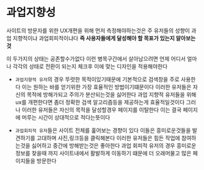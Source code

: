 # 과업지향성

사이트의 방문자를 위한 UX개편을 위해
먼저 측정해야하는것은 주 유저들의 성향이
과업 지향적이냐 과업회피적이냐다
**즉 사용자들에게 달성해야 할 목표가 있는지 알아보는 것**

이 두가지의 상태는 공존할수가없다
이런 병목구간에서 살아남으려면 언제 어디서 얼마나 각각의 상태로 전환이 되는지 체크후
이에 맞는 디자인을 적용해야한다

- `과업지향적 유저`의 경우 뚜렷한 목적이있기때문에 기본적으로 검색창을 주로 사용한다 이는 원하는 바를 얻기위한 가장 효율적인 방법이기떄문이다 이러한 유저들은 자신의 목적에 방해가되고 주의가 분산되는것을 싫어한다
  과업 지향적 유저들을 위해 ux를 개편한다면 좀더 정확한 검색 알고리즘등을 제공하는게 효율적일것이다
  그러나 이러한 유저들은 자신의 목적을 달성할경우 페이지를 이탈한다 이는 결국 페이지에 머루는 시간이 상대적으로 적다는뜻이다

- `과업회피적 유저`들은 사이트 전체를 훑어보는 경향이 있다
  이들은 흥미로운것들을 발견하기를 고대하며 사진,링크등을 클릭해본다
  이러한 유저들은 힘든 작업에 참여하는것을 싫어하고 중간에 방해받는것은 좋아한다
  과업 회피적 유저의 경우 흥미로운 정보를 찾을때 까지 사이트내에서 활발하게 이동하기 떄문에
  더 오래머물고 많은 페이지들을 방문한다
